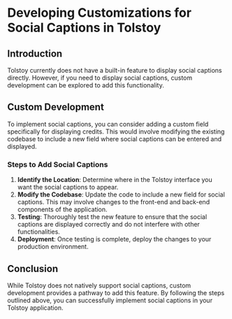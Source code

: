 # Developing Customizations for Social Captions in Tolstoy

## Introduction
Tolstoy currently does not have a built-in feature to display social captions directly. However, if you need to display social captions, custom development can be explored to add this functionality.

## Custom Development
To implement social captions, you can consider adding a custom field specifically for displaying credits. This would involve modifying the existing codebase to include a new field where social captions can be entered and displayed.

### Steps to Add Social Captions
1. **Identify the Location**: Determine where in the Tolstoy interface you want the social captions to appear.
2. **Modify the Codebase**: Update the code to include a new field for social captions. This may involve changes to the front-end and back-end components of the application.
3. **Testing**: Thoroughly test the new feature to ensure that the social captions are displayed correctly and do not interfere with other functionalities.
4. **Deployment**: Once testing is complete, deploy the changes to your production environment.

## Conclusion
While Tolstoy does not natively support social captions, custom development provides a pathway to add this feature. By following the steps outlined above, you can successfully implement social captions in your Tolstoy application.